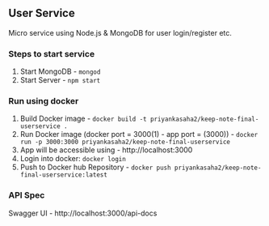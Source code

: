## User Service

Micro service using Node.js & MongoDB for user login/register etc.

### Steps to start service
1. Start MongoDB - ```mongod```
2. Start Server  - ```npm start```

### Run using docker
1. Build Docker image - ```docker build -t priyankasaha2/keep-note-final-userservice .```
2. Run Docker image (docker port = 3000(1) - app port = (3000)) - ```docker run -p 3000:3000 priyankasaha2/keep-note-final-userservice```
3. App will be accessible using - http://localhost:3000
4. Login into docker: ```docker login```
5. Push to Docker hub Repository  - ```docker push priyankasaha2/keep-note-final-userservice:latest```

### API Spec
Swagger UI - http://localhost:3000/api-docs
